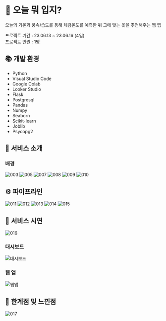 # 👕 오늘 뭐 입지?
오늘의 기온과 풍속/습도를 통해 체감온도를 예측한 뒤 그에 맞는 옷을 추천해주는 웹 앱   

프로젝트 기간 : 23.06.13 ~ 23.06.16 (4일)    
프로젝트 인원 : 1명

## 📚 개발 환경
- Python
- Visual Studio Code
- Google Colab
- Looker Studio
- Flask
- Postgresql
- Pandas
- Numpy
- Seaborn
- Scikit-learn
- Joblib
- Psycopg2

## 📢 서비스 소개
### 배경
![003](https://github.com/user-attachments/assets/99ddae5d-63d8-4a08-b847-3e9288008508)
![005](https://github.com/user-attachments/assets/988a4eb1-2ccd-4e19-97fc-1446653712c2)
![007](https://github.com/user-attachments/assets/b7b317bb-bd73-417f-ba4e-df10e569f663)
![008](https://github.com/user-attachments/assets/e65dcc96-949d-4112-b667-36b10b0160e5)
![009](https://github.com/user-attachments/assets/440bffa0-0fc3-4830-a9ed-7d732eceb52b)
![010](https://github.com/user-attachments/assets/2485d732-968d-42c4-923b-9441ee010b20)

## ⚙️ 파이프라인
![011](https://github.com/user-attachments/assets/8c73525d-389f-445d-928a-c531167d7159)
![012](https://github.com/user-attachments/assets/5c63ab97-9167-44a1-9d98-5401a9545f4e)
![013](https://github.com/user-attachments/assets/d0e37434-258a-44cf-89c0-75613d80b499)
![014](https://github.com/user-attachments/assets/8b19e595-7bc4-486b-92c2-691b4389ceac)
![015](https://github.com/user-attachments/assets/a6eeec1f-0c0b-4dc4-a325-0eb330579fd3)

## 🎥 서비스 시연
![016](https://github.com/user-attachments/assets/34839421-f6f0-4601-8ba9-7afd0aa681b6)

### 대시보드
![대시보드](https://github.com/user-attachments/assets/75244835-6e03-442e-a8c6-a6d99e35000e)

### 웹 앱
![웹앱](https://github.com/user-attachments/assets/2bf1886f-efa4-4063-a58f-95d469ba7843)

## 📝 한계점 및 느낀점
![017](https://github.com/user-attachments/assets/a87b9d15-619f-4682-a355-8ae5000c1fe0)
